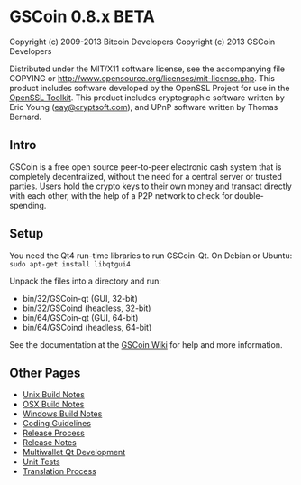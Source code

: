 GSCoin 0.8.x BETA
====================

Copyright (c) 2009-2013 Bitcoin Developers
Copyright (c) 2013      GSCoin Developers

Distributed under the MIT/X11 software license, see the accompanying
file COPYING or http://www.opensource.org/licenses/mit-license.php.
This product includes software developed by the OpenSSL Project for use in the [OpenSSL Toolkit](http://www.openssl.org/). This product includes
cryptographic software written by Eric Young ([eay@cryptsoft.com](mailto:eay@cryptsoft.com)), and UPnP software written by Thomas Bernard.


Intro
---------------------
GSCoin is a free open source peer-to-peer electronic cash system that is
completely decentralized, without the need for a central server or trusted
parties.  Users hold the crypto keys to their own money and transact directly
with each other, with the help of a P2P network to check for double-spending.


Setup
---------------------
You need the Qt4 run-time libraries to run GSCoin-Qt. On Debian or Ubuntu:
	`sudo apt-get install libqtgui4`

Unpack the files into a directory and run:

- bin/32/GSCoin-qt (GUI, 32-bit)
- bin/32/GSCoind (headless, 32-bit)
- bin/64/GSCoin-qt (GUI, 64-bit)
- bin/64/GSCoind (headless, 64-bit)

See the documentation at the [GSCoin Wiki](http://GSCoin.info)
for help and more information.


Other Pages
---------------------
- [Unix Build Notes](build-unix.md)
- [OSX Build Notes](build-osx.md)
- [Windows Build Notes](build-msw.md)
- [Coding Guidelines](coding.md)
- [Release Process](release-process.md)
- [Release Notes](release-notes.md)
- [Multiwallet Qt Development](multiwallet-qt.md)
- [Unit Tests](unit-tests.md)
- [Translation Process](translation_process.md)
